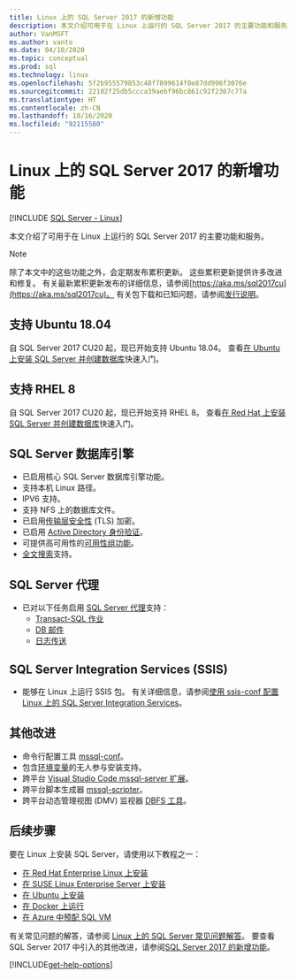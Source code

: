 ```yaml
---
title: Linux 上的 SQL Server 2017 的新增功能
description: 本文介绍可用于在 Linux 上运行的 SQL Server 2017 的主要功能和服务。
author: VanMSFT
ms.author: vanto
ms.date: 04/10/2020
ms.topic: conceptual
ms.prod: sql
ms.technology: linux
ms.openlocfilehash: 5f2b955579853c48f7899614f0e87dd996f3076e
ms.sourcegitcommit: 22102f25db5ccca39aebf96bc861c92f2367c77a
ms.translationtype: HT
ms.contentlocale: zh-CN
ms.lasthandoff: 10/16/2020
ms.locfileid: "92115580"
---
```

# <a name="whats-new-for-sql-server-2017-on-linux"></a>Linux 上的 SQL Server 2017 的新增功能

[!INCLUDE [SQL Server - Linux](../includes/applies-to-version/sql-linux.md)]

本文介绍了可用于在 Linux 上运行的 SQL Server 2017 的主要功能和服务。

> [!NOTE]
> 除了本文中的这些功能之外，会定期发布累积更新。 这些累积更新提供许多改进和修复。 有关最新累积更新发布的详细信息，请参阅[https://aka.ms/sql2017cu](https://aka.ms/sql2017cu)。 有关包下载和已知问题，请参阅[发行说明](sql-server-linux-release-notes.md)。

## <a name="ubuntu-1804-supported"></a>支持 Ubuntu 18.04

自 SQL Server 2017 CU20 起，现已开始支持 Ubuntu 18.04。 查看[在 Ubuntu 上安装 SQL Server 并创建数据库](quickstart-install-connect-ubuntu.md?view=sql-server-2017)快速入门。

## <a name="rhel-8-supported"></a>支持 RHEL 8

自 SQL Server 2017 CU20 起，现已开始支持 RHEL 8。 查看[在 Red Hat 上安装 SQL Server 并创建数据库](quickstart-install-connect-red-hat.md?view=sql-server-2017)快速入门。

## <a name="sql-server-database-engine"></a>SQL Server 数据库引擎

- 已启用核心 SQL Server 数据库引擎功能。
- 支持本机 Linux 路径。
- IPV6 支持。
- 支持 NFS 上的数据库文件。
- 已启用[传输层安全性](sql-server-linux-encrypted-connections.md) (TLS) 加密。
- 已启用 [Active Directory 身份验证](sql-server-linux-active-directory-authentication.md)。
- 可提供高可用性的[可用性组功能](sql-server-linux-availability-group-overview.md)。
- [全文搜索](sql-server-linux-setup-full-text-search.md)支持。

## <a name="sql-server-agent"></a>SQL Server 代理

- 已对以下任务启用 [SQL Server 代理](sql-server-linux-setup-sql-agent.md)支持：
  - [Transact-SQL 作业](sql-server-linux-run-sql-server-agent-job.md)
  - [DB 邮件](sql-server-linux-db-mail-sql-agent.md)
  - [日志传送](sql-server-linux-use-log-shipping.md)

## <a name="sql-server-integration-services-ssis"></a>SQL Server Integration Services (SSIS)

- 能够在 Linux 上运行 SSIS 包。 有关详细信息，请参阅[使用 ssis-conf 配置 Linux 上的 SQL Server Integration Services](sql-server-linux-configure-ssis.md)。

## <a name="other-improvements"></a>其他改进

- 命令行配置工具 [mssql-conf](sql-server-linux-configure-mssql-conf.md)。
- 包含[环境变量](sql-server-linux-configure-environment-variables.md)的无人参与安装支持。
- 跨平台 [Visual Studio Code mssql-server 扩展](../tools/visual-studio-code/sql-server-develop-use-vscode.md)。
- 跨平台脚本生成器 [mssql-scripter](https://github.com/Microsoft/sql-xplat-cli/blob/dev/doc/usage_guide.md)。
- 跨平台动态管理视图 (DMV) 监视器 [DBFS 工具](https://github.com/Microsoft/dbfs)。

## <a name="next-steps"></a>后续步骤

要在 Linux 上安装 SQL Server，请使用以下教程之一：

- [在 Red Hat Enterprise Linux 上安装](quickstart-install-connect-red-hat.md)
- [在 SUSE Linux Enterprise Server 上安装](quickstart-install-connect-suse.md)
- [在 Ubuntu 上安装](quickstart-install-connect-ubuntu.md)
- [在 Docker 上运行](quickstart-install-connect-docker.md)
- [在 Azure 中预配 SQL VM](/azure/virtual-machines/linux/sql/provision-sql-server-linux-virtual-machine?toc=/sql/toc/toc.json)

有关常见问题的解答，请参阅 [Linux 上的 SQL Server 常见问题解答](sql-server-linux-faq.md)。 要查看 SQL Server 2017 中引入的其他改进，请参阅[SQL Server 2017 的新增功能](../sql-server/what-s-new-in-sql-server-2017.md)。

[!INCLUDE[get-help-options](../includes/paragraph-content/get-help-options.md)]